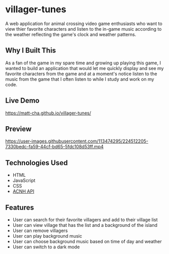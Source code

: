 # villager-tunes

A web application for animal crossing video game enthusiasts who want to view thier favorite characters and listen to the in-game music according to the weather reflecting the game's clock and weather patterns.

## Why I Built This

As a fan of the game in my spare time and growing up playing this game, I wanted to build an application that would let me quickly display and see my favorite characters from the game and at a moment's notice listen to the music from the game that I often listen to while I study and work on my code.

## Live Demo

https://matt-cha.github.io/villager-tunes/

## Preview

https://user-images.githubusercontent.com/113474295/224512205-7330bedc-fa59-44cf-bd65-5fdc108d53ff.mp4

## Technologies Used

- HTML
- JavaScript
- CSS
- [ACNH API](https://acnhapi.com/)

## Features

- User can search for their favorite villagers and add to their village list
- User can view village that has the list and a background of the island
- User can remove villagers
- User can play background music
- User can choose background music based on time of day and weather
- User can switch to a dark mode
